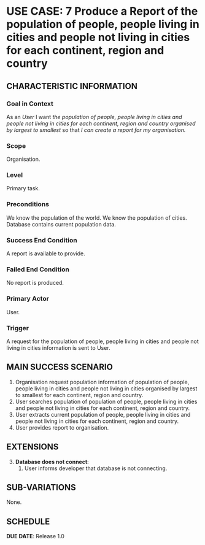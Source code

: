 # USE CASE: 7 Produce a Report of the population of people, people living in cities and people not living in cities for each continent, region and country
## CHARACTERISTIC INFORMATION

### Goal in Context

As an *User* I want *the population of people, people living in cities and people not living in cities for each continent, region and country organised by largest to smallest* so that *I can create a report for my organisation.*

### Scope

Organisation.

### Level

Primary task.

### Preconditions

We know the population of the world. We know the population of cities.  Database contains current population data.

### Success End Condition

A report is available to provide.

### Failed End Condition

No report is produced.

### Primary Actor

User.

### Trigger

A request for the population of people, people living in cities and people not living in cities information is sent to User.

## MAIN SUCCESS SCENARIO

1. Organisation request population information of population of people, people living in cities and people not living in cities organised by largest to smallest for each continent, region and country.
2. User searches population of population of people, people living in cities and people not living in cities for each continent, region and country.
3. User extracts current population of people, people living in cities and people not living in cities for each continent, region and country.
4. User provides report to organisation.

## EXTENSIONS

3. **Database does not connect**:
    1. User informs developer that database is not connecting.

## SUB-VARIATIONS

None.

## SCHEDULE

**DUE DATE**: Release 1.0
